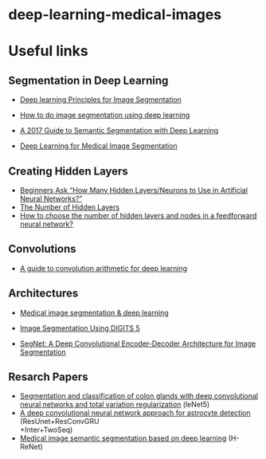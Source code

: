 # deep-learning-medical-images


# Useful links
## Segmentation in Deep Learning
- [Deep learning Principles for Image Segmentation](https://medium.com/datadriveninvestor/deep-learning-for-image-segmentation-d10d19131113)
- [How to do image segmentation using deep learning](https://medium.com/nanonets/how-to-do-image-segmentation-using-deep-learning-c673cc5862ef)
- [A 2017 Guide to Semantic Segmentation with Deep Learning](http://blog.qure.ai/notes/semantic-segmentation-deep-learning-review)

- [Deep Learning for Medical Image Segmentation](https://towardsdatascience.com/google-deepmind-deep-learning-for-medical-image-segmentation-with-interactive-code-4634b6fd6a3a)


## Creating Hidden Layers
- [Beginners Ask “How Many Hidden Layers/Neurons to Use in Artificial Neural Networks?”](https://towardsdatascience.com/beginners-ask-how-many-hidden-layers-neurons-to-use-in-artificial-neural-networks-51466afa0d3e)
- [The Number of Hidden Layers](https://www.heatonresearch.com/2017/06/01/hidden-layers.html)
- [How to choose the number of hidden layers and nodes in a feedforward neural network?](https://stats.stackexchange.com/questions/181/how-to-choose-the-number-of-hidden-layers-and-nodes-in-a-feedforward-neural-netw)

## Convolutions

- [A guide to convolution arithmetic for deep learning](https://arxiv.org/pdf/1603.07285v1.pdf)

## Architectures
- [Medical image segmentation & deep learning](https://medium.com/@meneergent/medical-image-segmentation-deep-learning-road-towards-gantrification-6bc84a2f6158)

- [Image Segmentation Using DIGITS 5](https://devblogs.nvidia.com/image-segmentation-using-digits-5/)
- [SegNet: A Deep Convolutional Encoder-Decoder Architecture for Image Segmentation](https://arxiv.org/pdf/1511.00561.pdf)

## Resarch Papers
- [Segmentation and classification of colon glands with deep convolutional neural networks and total variation regularization](https://peerj.com/articles/3874/) (leNet5)
- [A deep convolutional neural network approach for astrocyte detection](https://www.nature.com/articles/s41598-018-31284-x) (ResUnet+ResConvGRU			
+Inter+TwoSeq)
- [Medical image semantic segmentation based on deep learning](https://www.researchgate.net/publication/318511415_Medical_image_semantic_segmentation_based_on_deep_learning) (H-ReNet)
